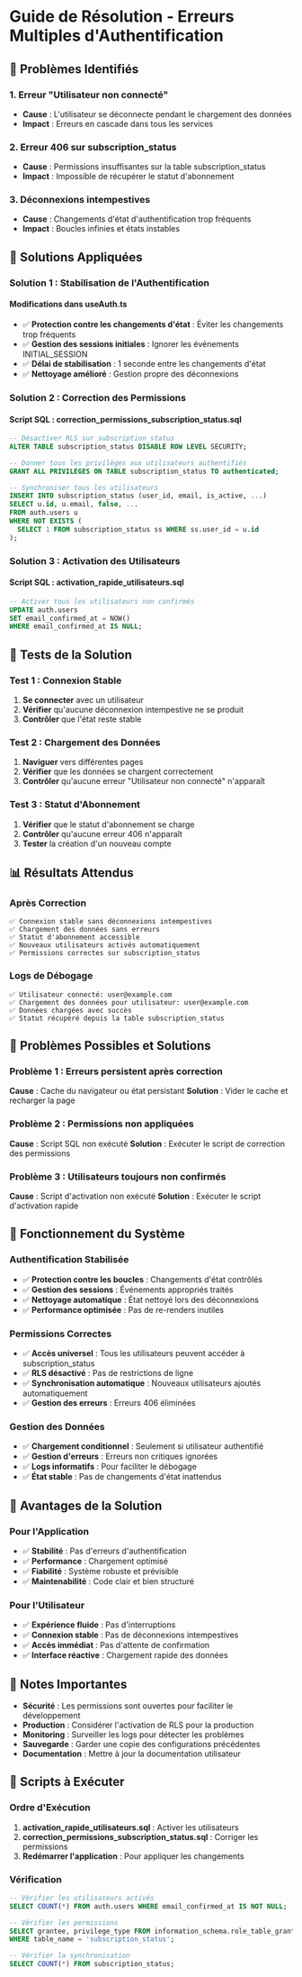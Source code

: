 # Guide de Résolution - Erreurs Multiples d'Authentification

## 🚨 Problèmes Identifiés

### 1. Erreur "Utilisateur non connecté"
- **Cause** : L'utilisateur se déconnecte pendant le chargement des données
- **Impact** : Erreurs en cascade dans tous les services

### 2. Erreur 406 sur subscription_status
- **Cause** : Permissions insuffisantes sur la table subscription_status
- **Impact** : Impossible de récupérer le statut d'abonnement

### 3. Déconnexions intempestives
- **Cause** : Changements d'état d'authentification trop fréquents
- **Impact** : Boucles infinies et états instables

## 🎯 Solutions Appliquées

### Solution 1 : Stabilisation de l'Authentification

#### Modifications dans useAuth.ts
- ✅ **Protection contre les changements d'état** : Éviter les changements trop fréquents
- ✅ **Gestion des sessions initiales** : Ignorer les événements INITIAL_SESSION
- ✅ **Délai de stabilisation** : 1 seconde entre les changements d'état
- ✅ **Nettoyage amélioré** : Gestion propre des déconnexions

### Solution 2 : Correction des Permissions

#### Script SQL : correction_permissions_subscription_status.sql
```sql
-- Désactiver RLS sur subscription_status
ALTER TABLE subscription_status DISABLE ROW LEVEL SECURITY;

-- Donner tous les privilèges aux utilisateurs authentifiés
GRANT ALL PRIVILEGES ON TABLE subscription_status TO authenticated;

-- Synchroniser tous les utilisateurs
INSERT INTO subscription_status (user_id, email, is_active, ...)
SELECT u.id, u.email, false, ...
FROM auth.users u
WHERE NOT EXISTS (
  SELECT 1 FROM subscription_status ss WHERE ss.user_id = u.id
);
```

### Solution 3 : Activation des Utilisateurs

#### Script SQL : activation_rapide_utilisateurs.sql
```sql
-- Activer tous les utilisateurs non confirmés
UPDATE auth.users 
SET email_confirmed_at = NOW()
WHERE email_confirmed_at IS NULL;
```

## 🧪 Tests de la Solution

### Test 1 : Connexion Stable
1. **Se connecter** avec un utilisateur
2. **Vérifier** qu'aucune déconnexion intempestive ne se produit
3. **Contrôler** que l'état reste stable

### Test 2 : Chargement des Données
1. **Naviguer** vers différentes pages
2. **Vérifier** que les données se chargent correctement
3. **Contrôler** qu'aucune erreur "Utilisateur non connecté" n'apparaît

### Test 3 : Statut d'Abonnement
1. **Vérifier** que le statut d'abonnement se charge
2. **Contrôler** qu'aucune erreur 406 n'apparaît
3. **Tester** la création d'un nouveau compte

## 📊 Résultats Attendus

### Après Correction
```
✅ Connexion stable sans déconnexions intempestives
✅ Chargement des données sans erreurs
✅ Statut d'abonnement accessible
✅ Nouveaux utilisateurs activés automatiquement
✅ Permissions correctes sur subscription_status
```

### Logs de Débogage
```
✅ Utilisateur connecté: user@example.com
✅ Chargement des données pour utilisateur: user@example.com
✅ Données chargées avec succès
✅ Statut récupéré depuis la table subscription_status
```

## 🚨 Problèmes Possibles et Solutions

### Problème 1 : Erreurs persistent après correction
**Cause** : Cache du navigateur ou état persistant
**Solution** : Vider le cache et recharger la page

### Problème 2 : Permissions non appliquées
**Cause** : Script SQL non exécuté
**Solution** : Exécuter le script de correction des permissions

### Problème 3 : Utilisateurs toujours non confirmés
**Cause** : Script d'activation non exécuté
**Solution** : Exécuter le script d'activation rapide

## 🔄 Fonctionnement du Système

### Authentification Stabilisée
- ✅ **Protection contre les boucles** : Changements d'état contrôlés
- ✅ **Gestion des sessions** : Événements appropriés traités
- ✅ **Nettoyage automatique** : État nettoyé lors des déconnexions
- ✅ **Performance optimisée** : Pas de re-renders inutiles

### Permissions Correctes
- ✅ **Accès universel** : Tous les utilisateurs peuvent accéder à subscription_status
- ✅ **RLS désactivé** : Pas de restrictions de ligne
- ✅ **Synchronisation automatique** : Nouveaux utilisateurs ajoutés automatiquement
- ✅ **Gestion des erreurs** : Erreurs 406 éliminées

### Gestion des Données
- ✅ **Chargement conditionnel** : Seulement si utilisateur authentifié
- ✅ **Gestion d'erreurs** : Erreurs non critiques ignorées
- ✅ **Logs informatifs** : Pour faciliter le débogage
- ✅ **État stable** : Pas de changements d'état inattendus

## 🎉 Avantages de la Solution

### Pour l'Application
- ✅ **Stabilité** : Pas d'erreurs d'authentification
- ✅ **Performance** : Chargement optimisé
- ✅ **Fiabilité** : Système robuste et prévisible
- ✅ **Maintenabilité** : Code clair et bien structuré

### Pour l'Utilisateur
- ✅ **Expérience fluide** : Pas d'interruptions
- ✅ **Connexion stable** : Pas de déconnexions intempestives
- ✅ **Accès immédiat** : Pas d'attente de confirmation
- ✅ **Interface réactive** : Chargement rapide des données

## 📝 Notes Importantes

- **Sécurité** : Les permissions sont ouvertes pour faciliter le développement
- **Production** : Considérer l'activation de RLS pour la production
- **Monitoring** : Surveiller les logs pour détecter les problèmes
- **Sauvegarde** : Garder une copie des configurations précédentes
- **Documentation** : Mettre à jour la documentation utilisateur

## 🔧 Scripts à Exécuter

### Ordre d'Exécution
1. **activation_rapide_utilisateurs.sql** : Activer les utilisateurs
2. **correction_permissions_subscription_status.sql** : Corriger les permissions
3. **Redémarrer l'application** : Pour appliquer les changements

### Vérification
```sql
-- Vérifier les utilisateurs activés
SELECT COUNT(*) FROM auth.users WHERE email_confirmed_at IS NOT NULL;

-- Vérifier les permissions
SELECT grantee, privilege_type FROM information_schema.role_table_grants 
WHERE table_name = 'subscription_status';

-- Vérifier la synchronisation
SELECT COUNT(*) FROM subscription_status;
```
